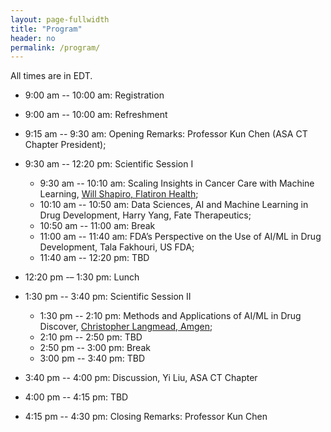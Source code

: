 ```yaml
---
layout: page-fullwidth
title: "Program"
header: no
permalink: /program/
---
```


All times are in EDT. 

+ 9:00 am -- 10:00 am: Registration

+ 9:00 am -- 10:00 am: Refreshment

+ 9:15 am -- 9:30 am: Opening Remarks: Professor Kun Chen (ASA CT Chapter President);

+ 9:30 am -- 12:20 pm: Scientific Session I
  - 9:30 am -- 10:10 am: Scaling Insights in Cancer Care with Machine Learning, <a href="../speakers/#speaker1">Will Shapiro, Flatiron Health</a>; 
  - 10:10 am -- 10:50 am: Data Sciences, AI and Machine Learning in Drug Development, <a >Harry Yang, Fate Therapeutics</a>; 
  - 10:50 am -- 11:00 am: Break  
  - 11:00 am -- 11:40 am: FDA’s Perspective on the Use of AI/ML in Drug Development, <a >Tala Fakhouri, US FDA</a>; 
  - 11:40 am -- 12:20 pm: TBD

+ 12:20 pm -– 1:30 pm: Lunch

+ 1:30 pm -- 3:40 pm: Scientific Session II
  - 1:30 pm -- 2:10 pm: Methods and Applications of AI/ML in Drug Discover, <a href="../speakers/#speaker5">Christopher Langmead, Amgen</a>; 
  - 2:10 pm -- 2:50 pm: TBD
  - 2:50 pm -- 3:00 pm: Break
  - 3:00 pm -- 3:40 pm: TBD

+ 3:40 pm -- 4:00 pm: Discussion, <a>Yi Liu, ASA CT Chapter</a>

+ 4:00 pm -- 4:15 pm: TBD

+ 4:15 pm -- 4:30 pm: Closing Remarks: Professor Kun Chen